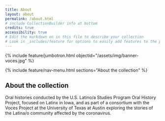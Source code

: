 ```yaml
---
title: About
layout: about
permalink: /about.html
# include CollectionBuilder info at bottom
credits: true
accessibility: true
# Edit the markdown on in this file to describe your collection
# Look in _includes/feature for options to easily add features to the page
---
```


{% include feature/jumbotron.html objectid="/assets/img/banner-voces.jpg" %} 

{% include feature/nav-menu.html sections="About the collection" %}

## About the collection

Oral histories conducted by the U.S. Latino/a Studies Program Oral History Project, focused on Latinx in Iowa, and as part of a consortium with the Voces Project at the University of Texas at Austin exploring the stories of the Latina/o community affected by the coronavirus.